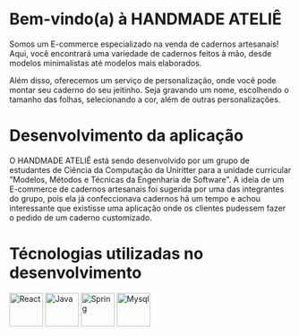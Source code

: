 # Bem-vindo(a) à HANDMADE ATELIÊ

Somos um E-commerce especializado na venda de cadernos artesanais! Aqui, você encontrará uma variedade de cadernos feitos à mão, desde modelos minimalistas até modelos mais elaborados. 

Além disso, oferecemos um serviço de personalização, onde você pode montar seu caderno do seu jeitinho. Seja gravando um nome, escolhendo o tamanho das folhas, selecionando a cor, além de outras personalizações.

# Desenvolvimento da aplicação

O HANDMADE ATELIÊ está sendo desenvolvido por um grupo de estudantes de Ciência da Computação da Uniritter para a unidade curricular "Modelos, Métodos e Técnicas da Engenharia de Software". A ideia de um E-commerce de cadernos artesanais foi sugerida por uma das integrantes do grupo, pois ela já confeccionava cadernos há um tempo e achou interessante que existisse uma aplicação onde os clientes pudessem fazer o pedido de um caderno customizado.

# Técnologias utilizadas no desenvolvimento

<div>
  <img src="https://cdn.jsdelivr.net/gh/devicons/devicon/icons/react/react-original.svg" alt="React" height='60'/>
  <img src="https://cdn.jsdelivr.net/gh/devicons/devicon/icons/java/java-original.svg" alt="Java" height='60' />
  <img src="https://cdn.jsdelivr.net/gh/devicons/devicon/icons/spring/spring-original.svg" alt="Spring" height='60' />
  <img src="https://cdn.jsdelivr.net/gh/devicons/devicon/icons/mysql/mysql-original.svg" alt="Mysql" height='60' />
</div>
